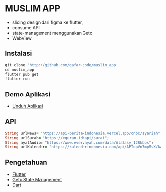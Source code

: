 
# MUSLIM APP
- slicing design dari figma ke flutter,
- consume API
- state-management menggunakan Getx
- WebView

## Instalasi
```ruby
git clone 'http://github.com/gafar-code/muslim_app'
cd muslim_app
flutter pub get
flutter run
```
## Demo Aplikasi
- [Unduh Aplikasi](https://github.com/gafar-code/muslim_app/releases/download/beta_v1/app-release.apk)
  
## API
```ruby
String urlNews= "https://api-berita-indonesia.vercel.app/cnbc/syariah";
String urlSurah= "https://equran.id/api/surat";
String ayatAudio= "https://www.everyayah.com/data/Alafasy_128kbps";
String urlKalender= "https://kalenderindonesia.com/api/APIopVn7mpMsX/kalender/masehi";
```

## Pengetahuan

 - [Flutter](https://flutter.dev)
 - [Getx State Management](https://https://pub.dev/packages/get)
 - [Dart](https://dart.dev/)
